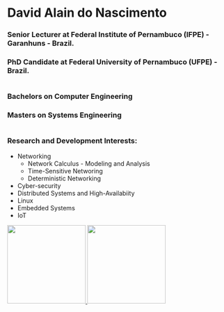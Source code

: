 # David Alain do Nascimento

### Senior Lecturer at Federal Institute of Pernambuco (IFPE) - Garanhuns - Brazil.
### PhD Candidate at Federal University of Pernambuco (UFPE) - Brazil.
#
### Bachelors on Computer Engineering
### Masters on Systems Engineering
#
### Research and Development Interests:
- Networking
  - Network Calculus - Modeling and Analysis
  - Time-Sensitive Networing
  - Deterministic Networking
- Cyber-security
- Distributed Systems and High-Availabiity
- Linux
- Embedded Systems
- IoT



<!--
**davidalain/davidalain** is a ✨ _special_ ✨ repository because its `README.md` (this file) appears on your GitHub profile.

Here are some ideas to get you started:

- 🔭 I’m currently working on ...
- 🌱 I’m currently learning ...
- 👯 I’m looking to collaborate on ...
- 🤔 I’m looking for help with ...
- 💬 Ask me about ...
- 📫 How to reach me: ...
- 😄 Pronouns: ...
- ⚡ Fun fact: ...
-->


<div>
<a href="https://github.com/davidalain">
<img height="180em" src="https://github-readme-stats.vercel.app/api/top-langs/?username=davidalain&layout=compact&langs_count=7&theme=dracula"/>
<img height="180em" src="https://github-readme-stats.vercel.app/api?username=davidalain&show_icons=true&theme=dracula&include_all_commits=true&count_private=true"/>
</div>

